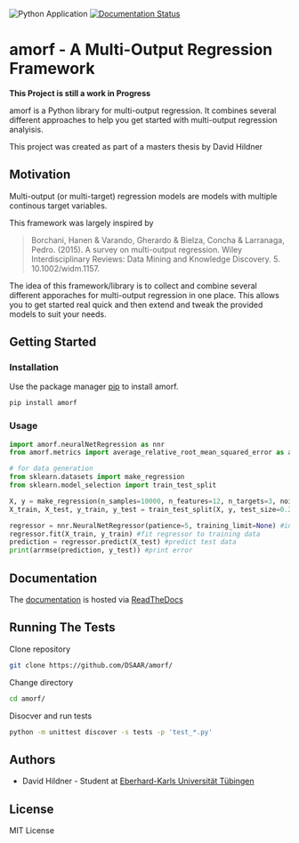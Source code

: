 ![Python Application](https://github.com/DSARG/amorf/workflows/Python%20application/badge.svg) [![Documentation Status](https://readthedocs.org/projects/amorf/badge/?version=latest)](https://amorf.readthedocs.io/en/latest/?badge=latest)
# amorf - A Multi-Output Regression Framework

**This Project is still a work in Progress** 

amorf is a Python library for multi-output regression. It combines several different approaches to help you get started with multi-output regression analyisis. 

This project was created as part of a masters thesis by David Hildner

## Motivation 
Multi-output (or multi-target) regression models are models with multiple continous target variables. 

This framework was largely inspired by 
 
> Borchani, Hanen & Varando, Gherardo & Bielza, Concha & Larranaga, Pedro. (2015). A survey on multi-output regression. Wiley Interdisciplinary Reviews: Data Mining and Knowledge Discovery. 5. 10.1002/widm.1157.  


The idea of this framework/library is to collect and combine several different apporaches for multi-output regression in one place. This allows you to get started real quick and then extend and tweak the provided models to suit your needs.
## Getting Started 

[//]: # (### Prerequisites )

### Installation 

Use the package manager [pip](https://pip.pypa.io/en/stable/) to install amorf.

```bash
pip install amorf
```
### Usage 
```python
import amorf.neuralNetRegression as nnr 
from amorf.metrics import average_relative_root_mean_squared_error as arrmse

# for data generation
from sklearn.datasets import make_regression
from sklearn.model_selection import train_test_split

X, y = make_regression(n_samples=10000, n_features=12, n_targets=3, noise=0.1) 
X_train, X_test, y_train, y_test = train_test_split(X, y, test_size=0.2)

regressor = nnr.NeuralNetRegressor(patience=5, training_limit=None) #initialize neural net regressor
regressor.fit(X_train, y_train) #fit regressor to training data
prediction = regressor.predict(X_test) #predict test data 
print(arrmse(prediction, y_test)) #print error
```

## Documentation 

The [documentation](https://amorf.readthedocs.io/en/latest/) is hosted via [ReadTheDocs](https://readthedocs.org)

## Running The Tests 
Clone repository

```bash 
git clone https://github.com/DSAAR/amorf/
```
Change directory 
```bash 
cd amorf/
``` 
Disocver and run tests 

```bash 
python -m unittest discover -s tests -p 'test_*.py'
```
## Authors  
* David Hildner - Student at [Eberhard-Karls Universität Tübingen](https://uni-tuebingen.de/)

## License 

MIT License


